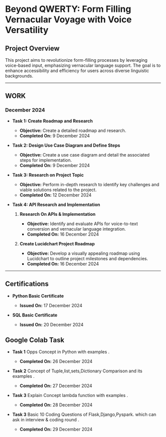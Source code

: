
# Beyond QWERTY: Form Filling Vernacular Voyage with Voice Versatility

## Project Overview
This project aims to revolutionize form-filling processes by leveraging voice-based input, emphasizing vernacular language support. The goal is to enhance accessibility and efficiency for users across diverse linguistic backgrounds.

---

## WORK
### December 2024
- **Task 1: Create Roadmap and Research**  
  - **Objective:** Create a detailed roadmap and research.  
  - **Completed On:** 9 December 2024  

- **Task 2: Design Use Case Diagram and Define Steps**  
  - **Objective:** Create a use case diagram and detail the associated steps for implementation.  
  - **Completed On:** 9 December 2024  

- **Task 3: Research on Project Topic**  
  - **Objective:** Perform in-depth research to identify key challenges and viable solutions 
                   related to the project.  
  - **Completed On:** 12 December 2024  

- **Task 4: API Research and Implementation**  
  1. **Research On APIs & Implementation**  
     - **Objective:** Identify and evaluate APIs for voice-to-text conversion and vernacular 
                      language integration.  
     - **Completed On:** 16 December 2024  

  2. **Create Lucidchart Project Roadmap**  
     - **Objective:** Develop a visually appealing roadmap using Lucidchart to outline project 
                      milestones and dependencies.  
     - **Completed On:** 16 December 2024  

---

## Certifications
- **Python Basic Certificate**  
  - **Issued On:** 17 December 2024  

- **SQL Basic Certificate**  
  - **Issued On:** 20 December 2024  

## Google Colab Task
- **Task 1** Opps Concept in Python with examples .
  - **Completed On:** 26 December 2024
    
- **Task 2** Concept of Tuple,list,sets,Dictionary Comparison and its examples .
  - **Completed On:** 27 December 2024
   
- **Task 3** Explain Concept lambda function with examples .
  - **Completed On:** 28 December 2024
    
- **Task 3** Basic 10 Coding Questions of Flask,Django,Pyspark. which can ask in interview & coding round .
  - **Completed On:** 29 December 2024 


